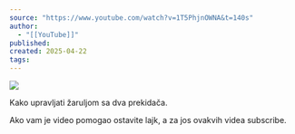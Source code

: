 ```yaml
---
source: "https://www.youtube.com/watch?v=1T5PhjnOWNA&t=140s"
author:
  - "[[YouTube]]"
published:
created: 2025-04-22
tags:
---
```

![](https://www.youtube.com/watch?v=1T5PhjnOWNA)  

Kako upravljati žaruljom sa dva prekidača.  
  
Ako vam je video pomogao ostavite lajk, a za jos ovakvih videa subscribe.